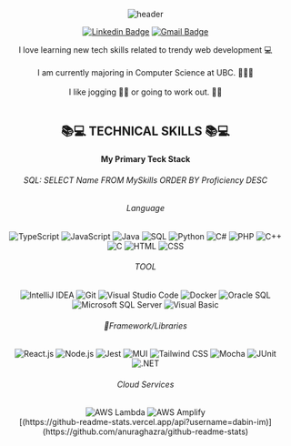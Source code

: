 <div align="center">
    
![header](https://capsule-render.vercel.app/api?type=waving&color=gradient&customColorList=30&fontColor=ffffff&height=180&section=header&text=Welcome👋%20I'm%20Dabin!&fontSize=30&animation=twinkling)

[![Linkedin Badge](https://img.shields.io/badge/-LinkedIn-blue?style=flat-square&logo=Linkedin&logoColor=white&link=https://www.linkedin.com/in/dabin--im/)](https://www.linkedin.com/in/dabin--im/)
[![Gmail Badge](https://img.shields.io/badge/Gmail-d14836?style=flat-square&logo=Gmail&logoColor=white&link=mailto:ldb1216@gmail.com)](mailto:ldb1216@gmail.com)

I love learning new tech skills related to trendy web development 💻
<br />
<br />
I am currently majoring in Computer Science at UBC. 🧑🏻‍💻
<br />
<br />
I like jogging 🏃🏻  or going to work out. 🏋🏻
<br />
<br />


## 📚💻 TECHNICAL SKILLS 📚💻
#### My Primary Teck Stack
###### SQL: SELECT Name FROM MySkills ORDER BY Proficiency DESC

###### Language
<img src="https://img.shields.io/badge/TypeScript-3178C6?style=flat&logo=typescript&logoColor=white" alt="TypeScript">
<img src="https://img.shields.io/badge/JavaScript-F7DF1E?style=flat&logo=javascript&logoColor=black" alt="JavaScript">
<img src="https://img.shields.io/badge/Java-007396?style=flat&logo=java&logoColor=white" alt="Java">
<img src="https://img.shields.io/badge/SQL-003B57?style=flat&logo=mysql&logoColor=white" alt="SQL">
<img src="https://img.shields.io/badge/Python-3776AB?style=flat&logo=python&logoColor=white" alt="Python">
<img src="https://img.shields.io/badge/C%23-239120?style=flat&logo=c-sharp&logoColor=white" alt="C#">
<img src="https://img.shields.io/badge/PHP-777BB4?style=flat&logo=php&logoColor=white" alt="PHP">
<img src="https://img.shields.io/badge/C++-00599C?style=flat&logo=c%2B%2B&logoColor=white" alt="C++">
<img src="https://img.shields.io/badge/C-00599C?style=flat&logo=c%2B%2B&logoColor=white" alt="C">
<img src="https://img.shields.io/badge/HTML-239120?style=flat&logo=html5&logoColor=white" alt="HTML">
<img src="https://img.shields.io/badge/CSS-239120?style=flat&logo=css3&logoColor=white" alt="CSS">


###### TOOL
<img src="https://img.shields.io/badge/IntelliJ_IDEA-000000?style=flat&logo=intellij-idea&logoColor=white" alt="IntelliJ IDEA">
<img src="https://img.shields.io/badge/Git-F05032?style=flat&logo=git&logoColor=white" alt="Git">
<img src="https://img.shields.io/badge/Visual_Studio_Code-007ACC?style=flat&logo=visual-studio-code&logoColor=white" alt="Visual Studio Code">
<img src="https://img.shields.io/badge/Docker-2496ED?style=flat&logo=docker&logoColor=white" alt="Docker">
<img src="https://img.shields.io/badge/Oracle_SQL-F80000?style=flat&logo=oracle&logoColor=white" alt="Oracle SQL">
<img src="https://img.shields.io/badge/Microsoft_SQL_Server-CC2927?style=flat&logo=microsoft-sql-server&logoColor=white" alt="Microsoft SQL Server">
<img src="https://img.shields.io/badge/Visual_Basic-007396?style=flat&logo=visual-studio&logoColor=white" alt="Visual Basic">
   

###### Framework/Libraries
<img src="https://img.shields.io/badge/React.js-61DAFB?style=flat&logo=react&logoColor=white" alt="React.js">
<img src="https://img.shields.io/badge/Node.js-339933?style=flat&logo=node.js&logoColor=white" alt="Node.js">
<img src="https://img.shields.io/badge/Jest-C21325?style=flat&logo=jest&logoColor=white" alt="Jest">
<img src="https://img.shields.io/badge/MUI-0081CB?style=flat&logo=material-ui&logoColor=white" alt="MUI">
<img src="https://img.shields.io/badge/Tailwind_CSS-38B2AC?style=flat&logo=tailwind-css&logoColor=white" alt="Tailwind CSS">
<img src="https://img.shields.io/badge/Mocha-8D6748?style=flat&logo=mocha&logoColor=white" alt="Mocha">
<img src="https://img.shields.io/badge/JUnit-25A162?style=flat&logo=junit&logoColor=white" alt="JUnit">
<img src="https://img.shields.io/badge/.NET-512BD4?style=flat&logo=.net&logoColor=white" alt=".NET">



###### Cloud Services
<img src="https://img.shields.io/badge/AWS_Lambda-FF9900?style=flat&logo=amazon-aws&logoColor=white" alt="AWS Lambda">
<img src="https://img.shields.io/badge/AWS_Amplify-FF9900?style=flat&logo=aws-amplify&logoColor=white" alt="AWS Amplify">

<br />
[(https://github-readme-stats.vercel.app/api?username=dabin-im)](https://github.com/anuraghazra/github-readme-stats)
<br />







<!--
**dabin-im/Dabin-im** is a ✨ _special_ ✨ repository because its `README.md` (this file) appears on your GitHub profile.

Here are some ideas to get you started:

- 🔭 I’m currently working on ...
- 🌱 I’m currently learning ...
- 👯 I’m looking to collaborate on ...
- 🤔 I’m looking for help with ...
- 💬 Ask me about ...
- 📫 How to reach me: ...
- 😄 Pronouns: ...
- ⚡ Fun fact: ...

[![Tech Blog Badge](http://img.shields.io/badge/-Tech%20blog-black?style=flat-square&logo=github&link=https://zzsza.github.io/)](https://zzsza.github.io/)
-->





	


 

